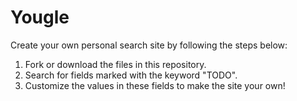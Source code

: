# Yougle
Create your own personal search site by following the steps below:
1. Fork or download the files in this repository.
2. Search for fields marked with the keyword "TODO".
3. Customize the values in these fields to make the site your own!
